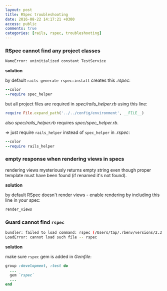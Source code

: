 ```yaml
---
layout: post
title: RSpec troubleshooting
date: 2016-08-22 14:17:21 +0300
access: public
comments: true
categories: [rails, rspec, troubleshooting]
---
```


<!-- more -->

### RSpec cannot find any project classes

```sh
NameError: uninitialized constant TestService
```

**solution**

by default `rails generate rspec:install` creates this _.rspec_:

```ruby
--color
--require spec_helper
```

but all project files are required in _spec/rails_helper.rb_ using this line:

```ruby
require File.expand_path('../../config/environment', __FILE__)
```

also _spec/rails_helper.rb_ requires _spec/spec_helper.rb_.

=> just require `rails_helper` instead of `spec_helper` in _.rspec_:

```ruby
--color
--require rails_helper
```

### empty response when rendering views in specs

rendering views mysteriously returns empty string even though proper template
must have been found (if renamed it's not found).

**solution**

by default RSpec doesn't render views - enable rendering by including
this line in your spec:

```ruby
render_views
```

### Guard cannot find `rspec`

```sh
bundler: failed to load command: rspec (/Users/tap/.rbenv/versions/2.3.1/bin/rspec)
LoadError: cannot load such file -- rspec
```

**solution**

make sure `rspec` gem is added in _Gemfile_:

```ruby
group :development, :test do
  ...
  gem `rspec`
  ...
end
```
